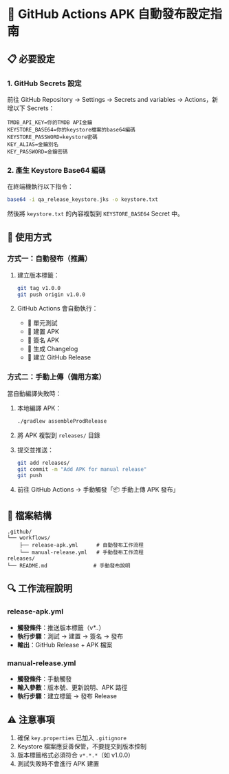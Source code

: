 # 🚀 GitHub Actions APK 自動發布設定指南

## 📋 必要設定

### 1. GitHub Secrets 設定

前往 GitHub Repository → Settings → Secrets and variables → Actions，新增以下 Secrets：

```
TMDB_API_KEY=你的TMDB API金鑰
KEYSTORE_BASE64=你的keystore檔案的base64編碼
KEYSTORE_PASSWORD=keystore密碼
KEY_ALIAS=金鑰別名
KEY_PASSWORD=金鑰密碼
```

### 2. 產生 Keystore Base64 編碼

在終端機執行以下指令：
```bash
base64 -i qa_release_keystore.jks -o keystore.txt
```
然後將 `keystore.txt` 的內容複製到 `KEYSTORE_BASE64` Secret 中。

## 🎯 使用方式

### 方式一：自動發布（推薦）

1. 建立版本標籤：
   ```bash
   git tag v1.0.0
   git push origin v1.0.0
   ```

2. GitHub Actions 會自動執行：
   - 🧪 單元測試
   - 🔨 建置 APK
   - 🔐 簽名 APK
   - 📝 生成 Changelog
   - 🎉 建立 GitHub Release

### 方式二：手動上傳（備用方案）

當自動編譯失敗時：

1. 本地編譯 APK：
   ```bash
   ./gradlew assembleProdRelease
   ```

2. 將 APK 複製到 `releases/` 目錄

3. 提交並推送：
   ```bash
   git add releases/
   git commit -m "Add APK for manual release"
   git push
   ```

4. 前往 GitHub Actions → 手動觸發「📦 手動上傳 APK 發布」

## 📁 檔案結構

```
.github/
└── workflows/
    ├── release-apk.yml      # 自動發布工作流程
    └── manual-release.yml   # 手動發布工作流程
releases/
└── README.md               # 手動發布說明
```

## 🔍 工作流程說明

### release-apk.yml
- **觸發條件**：推送版本標籤（v*.*.*）
- **執行步驟**：測試 → 建置 → 簽名 → 發布
- **輸出**：GitHub Release + APK 檔案

### manual-release.yml
- **觸發條件**：手動觸發
- **輸入參數**：版本號、更新說明、APK 路徑
- **執行步驟**：建立標籤 → 發布 Release

## ⚠️ 注意事項

1. 確保 `key.properties` 已加入 `.gitignore`
2. Keystore 檔案應妥善保管，不要提交到版本控制
3. 版本標籤格式必須符合 `v*.*.*`（如 v1.0.0）
4. 測試失敗時不會進行 APK 建置
